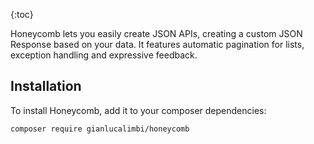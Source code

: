 {:toc}

Honeycomb lets you easily create JSON APIs, creating a custom JSON Response based on your data. It features automatic pagination for lists, exception handling and expressive feedback.

## Installation

To install Honeycomb, add it to your composer dependencies:

```bash
composer require gianlucalimbi/honeycomb
```
